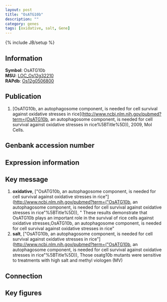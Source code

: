 ```yaml
---
layout: post
title: "OsATG10b"
description: ""
category: genes
tags: [oxidative, salt, Gene]
---
```

{% include JB/setup %}

## Information
__Symbol__: OsATG10b  
__MSU__: [LOC_Os12g32210](http://rice.plantbiology.msu.edu/cgi-bin/ORF_infopage.cgi?orf=LOC_Os12g32210)  
__RAPdb__: [Os12g0506800](http://rapdb.dna.affrc.go.jp/viewer/gbrowse_details/irgsp1?name=Os12g0506800)  

## Publication
1. [OsATG10b, an autophagosome component, is needed for cell survival against oxidative stresses in rice](http://www.ncbi.nlm.nih.gov/pubmed?term=(OsATG10b, an autophagosome component, is needed for cell survival against oxidative stresses in rice%5BTitle%5D)), 2009, Mol Cells.

## Genbank accession number

## Expression information

## Key message
1. __oxidative__, ["OsATG10b, an autophagosome component, is needed for cell survival against oxidative stresses in rice"](http://www.ncbi.nlm.nih.gov/pubmed?term=("OsATG10b, an autophagosome component, is needed for cell survival against oxidative stresses in rice"%5BTitle%5D)), " These results demonstrate that OsATG10b plays an important role in the survival of rice cells against oxidative stresses,OsATG10b, an autophagosome component, is needed for cell survival against oxidative stresses in rice"
2. __salt__, ["OsATG10b, an autophagosome component, is needed for cell survival against oxidative stresses in rice"](http://www.ncbi.nlm.nih.gov/pubmed?term=("OsATG10b, an autophagosome component, is needed for cell survival against oxidative stresses in rice"%5BTitle%5D)),  Those osatg10b mutants were sensitive to treatments with high salt and methyl viologen (MV)

## Connection

## Key figures


